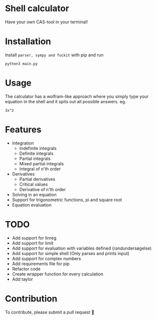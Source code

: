 # Shell calculator
Have your own CAS-tool in your terminal!

# Installation
Install `parser, sympy and fuckit` with pip and run
```
python3 main.py
```

# Usage
The calculator has a wolfram-like approach where you simply type your equation
in the shell and it spits out all possible answers. eg.
```
3x^2
```

# Features
- Integration
    - Indefinite integrals
    - Definite integrals
    - Partial integrals
    - Mixed partial integrals
    - Integral of n'th order
- Derivatives
    - Partial derivatives
    - Critical values
    - Derivative of n'th order
- Solving in an equation
- Support for trigonometric functions, pi and square root
- Equation evaluation

# TODO
- Add support for linreg
- Add support for limit
- Add support for evaluation with variables defined (randundersøgelse)
- Add support for simple shell (Only parses and prints input)
- Add support for complex numbers
- Add requirements file for pip
- Refactor code
- Create wrapper function for every calculation
- Add taylor

# Contribution
To contribute, please submit a pull request 👏
